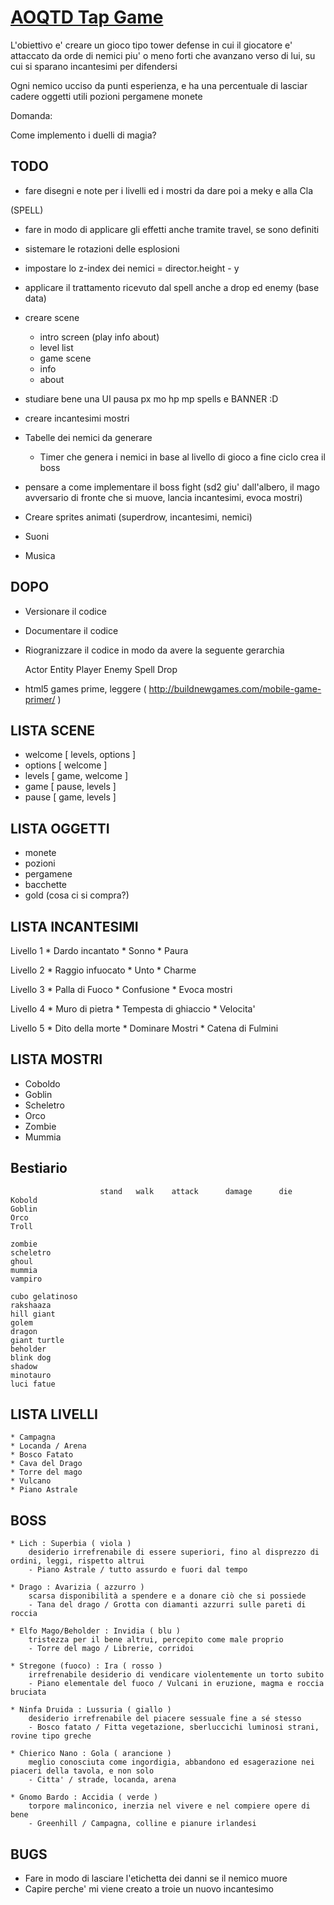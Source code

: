 # [AOQTD Tap Game](http://www.simone-poggi.com/)

L'obiettivo e' creare un gioco tipo tower defense in cui il giocatore e' attaccato da orde di nemici 
piu' o meno forti che avanzano verso di lui, su cui si sparano incantesimi per difendersi

Ogni nemico ucciso da punti esperienza, e ha una percentuale di lasciar cadere oggetti utili
	pozioni
	pergamene
	monete

Domanda:

Come implemento i duelli di magia?


## TODO
* fare disegni e note per i livelli ed i mostri da dare poi a meky e alla Cla

(SPELL)
* fare in modo di applicare gli effetti anche tramite travel, se sono definiti
* sistemare le rotazioni delle esplosioni
* impostare lo z-index dei nemici = director.height - y
* applicare il trattamento ricevuto dal spell anche a drop ed enemy (base data)
* creare scene
	- intro screen (play info about)
	- level list
	- game scene
	- info
	- about

* studiare bene una UI
	pausa px mo hp mp spells e BANNER :D

* creare 
	incantesimi
	mostri

* Tabelle dei nemici da generare
	- Timer che genera i nemici in base al livello di gioco
		a fine ciclo crea il boss
		
* pensare a come implementare il boss fight
	(sd2 giu' dall'albero, il mago avversario di fronte che si muove, lancia incantesimi, evoca mostri)
* Creare sprites animati (superdrow, incantesimi, nemici)
* Suoni
* Musica

## DOPO

* Versionare il codice
* Documentare il codice
* Riogranizzare il codice in modo da avere la seguente gerarchia

	Actor
		Entity
			Player
			Enemy
			Spell
			Drop
	
* html5 games prime, leggere ( http://buildnewgames.com/mobile-game-primer/ )

## LISTA SCENE

* welcome 	[ levels, options ]
* options 	[ welcome ]
* levels 	[ game, welcome ]
* game 		[ pause, levels ]
* pause 	[ game, levels ]

## LISTA OGGETTI

* monete
* pozioni
* pergamene
* bacchette
* gold (cosa ci si compra?)

## LISTA INCANTESIMI

Livello 1
	* Dardo incantato
	* Sonno
	* Paura

Livello 2
	* Raggio infuocato
	* Unto
	* Charme

Livello 3
	* Palla di Fuoco
	* Confusione
	* Evoca mostri

Livello 4
	* Muro di pietra
	* Tempesta di ghiaccio
	* Velocita'

Livello 5
	* Dito della morte
	* Dominare Mostri
	* Catena di Fulmini

## LISTA MOSTRI

* Coboldo
* Goblin
* Scheletro
* Orco
* Zombie
* Mummia
	
##	Bestiario

						stand	walk	attack		damage		die
	Kobold
	Goblin
	Orco
	Troll

	zombie
	scheletro
	ghoul
	mummia
	vampiro

	cubo gelatinoso
	rakshaaza
	hill giant
	golem
	dragon
	giant turtle
	beholder
	blink dog
	shadow
	minotauro
	luci fatue

## LISTA LIVELLI

	* Campagna
	* Locanda / Arena
	* Bosco Fatato
	* Cava del Drago
	* Torre del mago
	* Vulcano
	* Piano Astrale

## BOSS	

	* Lich : Superbia ( viola )
		desiderio irrefrenabile di essere superiori, fino al disprezzo di ordini, leggi, rispetto altrui
		- Piano Astrale / tutto assurdo e fuori dal tempo

	* Drago : Avarizia ( azzurro )
		scarsa disponibilità a spendere e a donare ciò che si possiede
		- Tana del drago / Grotta con diamanti azzurri sulle pareti di roccia

	* Elfo Mago/Beholder : Invidia ( blu )
		tristezza per il bene altrui, percepito come male proprio
		- Torre del mago / Librerie, corridoi

	* Stregone (fuoco) : Ira ( rosso )
		irrefrenabile desiderio di vendicare violentemente un torto subito
		- Piano elementale del fuoco / Vulcani in eruzione, magma e roccia bruciata

	* Ninfa Druida : Lussuria ( giallo )
		desiderio irrefrenabile del piacere sessuale fine a sé stesso
		- Bosco fatato / Fitta vegetazione, sberluccichi luminosi strani, rovine tipo greche

	* Chierico Nano : Gola ( arancione )
		meglio conosciuta come ingordigia, abbandono ed esagerazione nei piaceri della tavola, e non solo
		- Citta' / strade, locanda, arena

	* Gnomo Bardo : Accidia ( verde )
		torpore malinconico, inerzia nel vivere e nel compiere opere di bene
		- Greenhill / Campagna, colline e pianure irlandesi

## BUGS

* Fare in modo di lasciare l'etichetta dei danni se il nemico muore
* Capire perche' mi viene creato a troie un nuovo incantesimo 